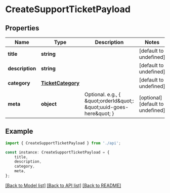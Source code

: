# CreateSupportTicketPayload


## Properties

Name | Type | Description | Notes
------------ | ------------- | ------------- | -------------
**title** | **string** |  | [default to undefined]
**description** | **string** |  | [default to undefined]
**category** | [**TicketCategory**](TicketCategory.md) |  | [default to undefined]
**meta** | **object** | Optional. e.g., { \&quot;orderId\&quot;: \&quot;uuid-goes-here\&quot; } | [optional] [default to undefined]

## Example

```typescript
import { CreateSupportTicketPayload } from './api';

const instance: CreateSupportTicketPayload = {
    title,
    description,
    category,
    meta,
};
```

[[Back to Model list]](../README.md#documentation-for-models) [[Back to API list]](../README.md#documentation-for-api-endpoints) [[Back to README]](../README.md)
